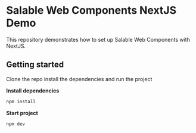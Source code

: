 # Salable Web Components NextJS Demo

This repository demonstrates how to set up Salable Web Components with NextJS.

## Getting started

Clone the repo install the dependencies and run the project

**Install dependencies**
```sh
npm install
```

**Start project**
```sh
npm dev
```